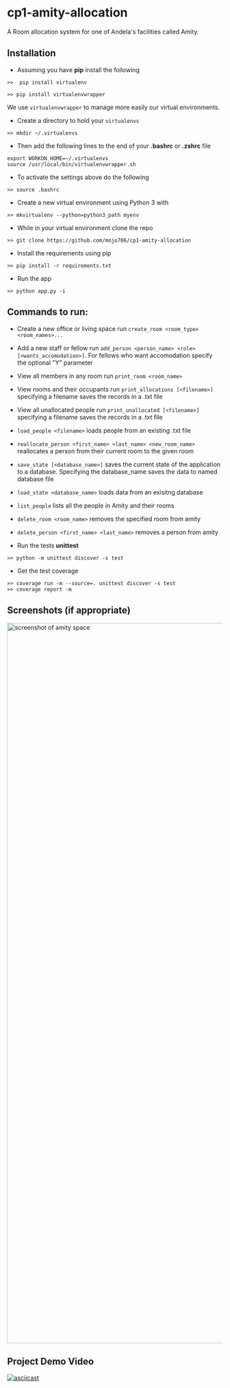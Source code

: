 # cp1-amity-allocation
A Room allocation system for one of Andela's facilities called Amity.

## Installation
- Assuming you have **pip** install the following
```
>>  pip install virtualenv  

>> pip install virtualenvwrapper
```
We use `virtualenvwrapper` to manage more easily our virtual environments.

- Create a directory to hold your `virtualenvs`
```
>> mkdir ~/.virtualenvs
```

- Then add the following lines to the end of your **.bashrc** or **.zshrc** file
```
export WORKON_HOME=~/.virtualenvs
source /usr/local/bin/virtualenvwrapper.sh
```
- To activate the  settings above do the following
```
>> source .bashrc
```
- Create a new virtual environment using Python 3 with
```
>> mkvirtualenv --python=python3_path myenv
```
- While in your virtual environment clone the repo
```
>> git clone https://github.com/mojo706/cp1-amity-allocation
```
- Install the requirements using pip
```
>> pip install -r requirements.txt
```
- Run the app
```
>> python app.py -i
```
## Commands to run:

- Create a new office or living space run `create_room <room_type> <room_names>...`

- Add a new staff or fellow run `add_person <person_name> <role> [<wants_accomodation>]`. For fellows who want accomodation specify the optional "Y" parameter

- View all members in any room run `print_room <room_name>`

- View rooms and their occupants run `print_allocations [<filename>]` specifying a filename saves the records in a .txt file

- View all unallocated people run `print_unallocated [<filename>]` specifying a filename saves the records in a .txt file

- `load_people <filename>` loads people from an existing .txt file

- `reallocate_person <first_name> <last_name> <new_room_name>` reallocates a person from their current room to the given room

- `save_state [<database_name>]` saves the current state of the application to a database. Specifying the database_name saves the data to named database file

- `load_state <database_name>` loads data from an exisitng database  

- `list_people` lists all the people in Amity and their rooms  

- `delete_room <room_name>` removes the specified room from amity

- `delete_person <first_name> <last_name>` removes a person from amity 

- Run the tests **unittest**
```
>> python -m unittest discover -s test
```
- Get the test coverage
```
>> coverage run -m --source=. unittest discover -s test
>> coverage report -m
```
## Screenshots (if appropriate)
<img width="1678" alt="screenshot of amity space" src="https://cloud.githubusercontent.com/assets/908380/25542387/0feb8708-2c5b-11e7-9e61-5d6438131491.png">

## Project Demo Video
[![asciicast](https://asciinema.org/a/6r2qkx1eznas333goel7osad3.png)](https://asciinema.org/a/6r2qkx1eznas333goel7osad3)

